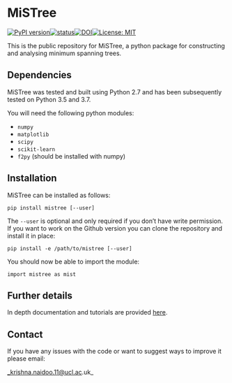# MiSTree

[![PyPI version](https://badge.fury.io/py/mistree.svg)](https://badge.fury.io/py/mistree)[![status](https://joss.theoj.org/papers/461d79e9e5faf21029c0a7b1c928be28/status.svg)](https://joss.theoj.org/papers/461d79e9e5faf21029c0a7b1c928be28)[![DOI](https://zenodo.org/badge/170473458.svg)](https://zenodo.org/badge/latestdoi/170473458)[![License: MIT](https://img.shields.io/badge/License-MIT-yellow.svg)](https://opensource.org/licenses/MIT)

This is the public repository for MiSTree, a python package for constructing and
analysing minimum spanning trees.

## Dependencies

MiSTree was tested and built using Python 2.7 and has been subsequently tested on
Python 3.5 and 3.7.

You will need the following python modules:

* `numpy`
* `matplotlib`
* `scipy`
* `scikit-learn`
* `f2py` (should be installed with numpy)

## Installation

MiSTree can be installed as follows:

`pip install mistree [--user]`

The `--user` is optional and only required if you don’t have write permission. If you
want to work on the Github version you can clone the repository and install it in place:

`pip install -e /path/to/mistree [--user]`

You should now be able to import the module:

`import mistree as mist`

## Further details

In depth documentation and tutorials are provided [here](https://knaidoo29.github.io/mistreedoc/).

## Contact

If you have any issues with the code or want to suggest ways to improve it please email:

_krishna.naidoo.11@ucl.ac.uk_
